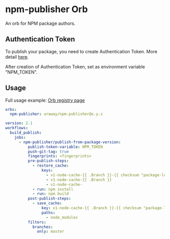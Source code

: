# npm-publisher Orb

An orb for NPM package authors.

## Authentication Token

To publish your package, you need to create Authentication Token. More detail [here](https://docs.npmjs.com/creating-and-viewing-authentication-tokens).

After creation of Authentication Token, set as environment variable "NPM_TOKEN".

## Usage

Full usage example: [Orb registry page](https://circleci.com/orbs/registry/orb/uraway/npm-publisher)

```yaml
orbs:
  npm-publisher: uraway/npm-publisher@x.y.z

version: 2.1
workflows:
  build_publish:
    jobs:
      - npm-publisher/publish-from-package-version:
          publish-token-variable: NPM_TOKEN
          push-git-tag: true
          fingerprints: <fingerprints>
          pre-publish-steps:
            - restore_cache:
                keys:
                  - v1-node-cache-{{ .Branch }}-{{ checksum "package-lock.json" }}
                  - v1-node-cache-{{ .Branch }}
                  - v1-node-cache-
            - run: npm install
            - run: npm build
          post-publish-steps:
            - save_cache:
                key: v1-node-cache-{{ .Branch }}-{{ checksum "package-lock.json" }}
                paths:
                  - node_modules
          filters:
            branches:
              only: master
```
